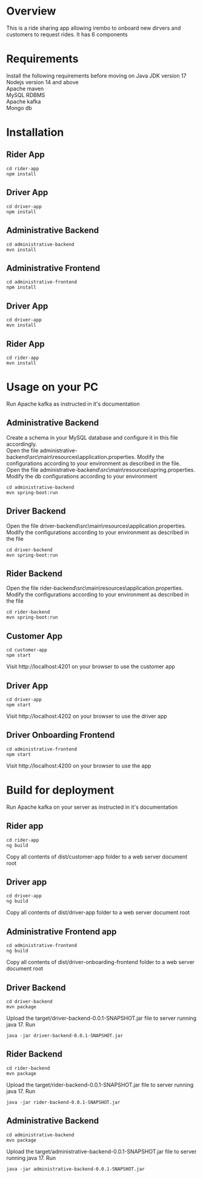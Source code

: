 # Overview
This is a ride sharing app allowing irembo to onboard new dirvers and customers to request rides. It has 6 components

# Requirements
Install the following requirements before moving on
Java JDK version 17  
Nodejs version 14 and above  
Apache maven  
MySQL RDBMS  
Apache kafka  
Mongo db  

# Installation

## Rider App
```
cd rider-app
npm install
```

## Driver App
```
cd driver-app
npm install
```

## Administrative Backend
```
cd administrative-backend
mvn install
```

## Administrative Frontend
```
cd administrative-frontend
npm install
```

## Driver App
```
cd driver-app
mvn install
```

## Rider App
```
cd rider-app
mvn install
```

# Usage on your PC
Run Apache kafka as instructed in it's documentation

## Administrative Backend
Create a schema in your MySQL database and configure it in this file accordingly.  
Open the file administrative-backend\src\main\resources\application.properties. Modify the configurations according to your environment as described in the file.  
Open the file administrative-backend\src\main\resources\spring.properties. Modify the db configurations according to your environment  
```
cd administrative-backend
mvn spring-boot:run
```

## Driver Backend
Open the file driver-backend\src\main\resources\application.properties. Modify the configurations according to your environment as described in the file  
```
cd driver-backend
mvn spring-boot:run
```


## Rider Backend
Open the file rider-backend\src\main\resources\application.properties. Modify the configurations according to your environment as described in the file  
```
cd rider-backend
mvn spring-boot:run
```

## Customer App
```
cd customer-app
npm start
```

Visit http://localhost:4201 on your browser to use the customer app

## Driver App
```
cd driver-app
npm start
```
Visit http://localhost:4202 on your browser to use the driver app

## Driver Onboarding Frontend
```
cd administrative-frontend
npm start
```
Visit http://localhost:4200 on your browser to use the app


# Build for deployment
Run Apache kafka on your server as instructed in it's documentation
## Rider app
```
cd rider-app
ng build
```
Copy all contents of dist/customer-app folder to a web server document root

## Driver app
```
cd driver-app
ng build
```
Copy all contents of dist/driver-app folder to a web server document root

## Administrative Frontend app
```
cd administrative-frontend
ng build
```
Copy all contents of dist/driver-onboarding-frontend folder to a web server document root

## Driver Backend
```
cd driver-backend
mvn package
```
Upload the target/driver-backend-0.0.1-SNAPSHOT.jar file to server running java 17. Run 
```
java -jar driver-backend-0.0.1-SNAPSHOT.jar
```

## Rider Backend
```
cd rider-backend
mvn package
```
Upload the target/rider-backend-0.0.1-SNAPSHOT.jar file to server running java 17. Run 
```
java -jar rider-backend-0.0.1-SNAPSHOT.jar
```

## Administrative Backend
```
cd administrative-backend
mvn package
```
Upload the target/administrative-backend-0.0.1-SNAPSHOT.jar file to server running java 17. Run 
```
java -jar administrative-backend-0.0.1-SNAPSHOT.jar